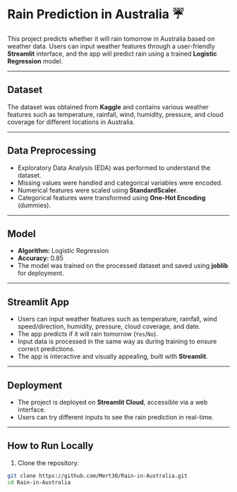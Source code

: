 # Rain Prediction in Australia ☔

This project predicts whether it will rain tomorrow in Australia based on weather data. Users can input weather features through a user-friendly **Streamlit** interface, and the app will predict rain using a trained **Logistic Regression** model.

---

## Dataset

The dataset was obtained from **Kaggle** and contains various weather features such as temperature, rainfall, wind, humidity, pressure, and cloud coverage for different locations in Australia.

---

## Data Preprocessing

- Exploratory Data Analysis (EDA) was performed to understand the dataset.
- Missing values were handled and categorical variables were encoded.
- Numerical features were scaled using **StandardScaler**.
- Categorical features were transformed using **One-Hot Encoding** (dummies).

---

## Model

- **Algorithm:** Logistic Regression  
- **Accuracy:** 0.85  
- The model was trained on the processed dataset and saved using **joblib** for deployment.

---

## Streamlit App

- Users can input weather features such as temperature, rainfall, wind speed/direction, humidity, pressure, cloud coverage, and date.
- The app predicts if it will rain tomorrow (`Yes`/`No`).
- Input data is processed in the same way as during training to ensure correct predictions.
- The app is interactive and visually appealing, built with **Streamlit**.

---

## Deployment

- The project is deployed on **Streamlit Cloud**, accessible via a web interface.
- Users can try different inputs to see the rain prediction in real-time.

---

## How to Run Locally

1. Clone the repository:

```bash
git clone https://github.com/Mert30/Rain-in-Australia.git
cd Rain-in-Australia
